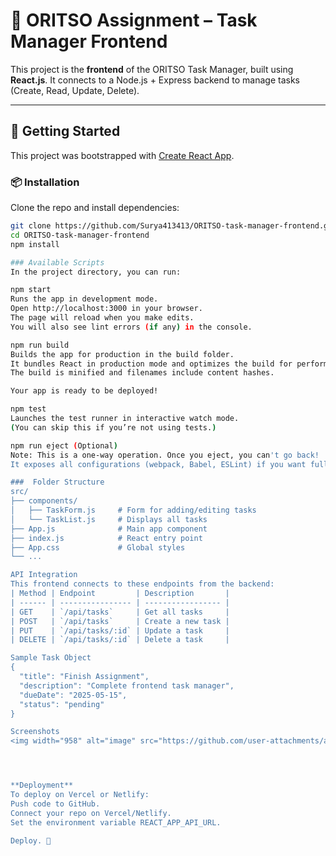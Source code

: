 # 🧠 ORITSO Assignment – Task Manager Frontend

This project is the **frontend** of the ORITSO Task Manager, built using **React.js**. It connects to a Node.js + Express backend to manage tasks (Create, Read, Update, Delete).

---

## 🚀 Getting Started

This project was bootstrapped with [Create React App](https://github.com/facebook/create-react-app).

### 📦 Installation

Clone the repo and install dependencies:

```bash
git clone https://github.com/Surya413413/ORITSO-task-manager-frontend.git
cd ORITSO-task-manager-frontend
npm install

### Available Scripts
In the project directory, you can run:

npm start
Runs the app in development mode.
Open http://localhost:3000 in your browser.
The page will reload when you make edits.
You will also see lint errors (if any) in the console.

npm run build
Builds the app for production in the build folder.
It bundles React in production mode and optimizes the build for performance.
The build is minified and filenames include content hashes.

Your app is ready to be deployed!

npm test
Launches the test runner in interactive watch mode.
(You can skip this if you’re not using tests.)

npm run eject (Optional)
Note: This is a one-way operation. Once you eject, you can't go back!
It exposes all configurations (webpack, Babel, ESLint) if you want full control.

###  Folder Structure
src/
├── components/
│   ├── TaskForm.js     # Form for adding/editing tasks
│   └── TaskList.js     # Displays all tasks
├── App.js              # Main app component
├── index.js            # React entry point
├── App.css             # Global styles
└── ...

API Integration
This frontend connects to these endpoints from the backend:
| Method | Endpoint         | Description       |
| ------ | ---------------- | ----------------- |
| GET    | `/api/tasks`     | Get all tasks     |
| POST   | `/api/tasks`     | Create a new task |
| PUT    | `/api/tasks/:id` | Update a task     |
| DELETE | `/api/tasks/:id` | Delete a task     |

Sample Task Object
{
  "title": "Finish Assignment",
  "description": "Complete frontend task manager",
  "dueDate": "2025-05-15",
  "status": "pending"
}

Screenshots
<img width="958" alt="image" src="https://github.com/user-attachments/assets/6a98812c-6105-49e5-ad29-220b8ba71ece" />




**Deployment**
To deploy on Vercel or Netlify:
Push code to GitHub.
Connect your repo on Vercel/Netlify.
Set the environment variable REACT_APP_API_URL.

Deploy. 🎉

